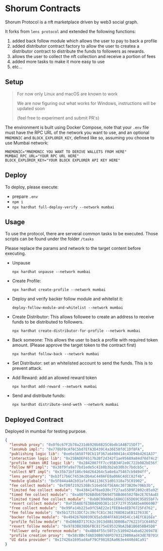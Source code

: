 # Shorum Contracts

Shorum Protocol is a nft marketplace driven by web3 social graph.

It forks from `lens protocol` and extended the following functions:

1. added back follow module which allows the user to pay to back a profile
2. added distributor contract factory to allow the user to createa a distributor contract to distribute the funds to followers as rewards.
3. allows the user to collect the nft collection and receive a portion of fees
4. added more tasks to make it more easy to use
5. etc...

## Setup

> For now only Linux and macOS are known to work
>
> We are now figuring out what works for Windows, instructions will be updated soon
>
> (feel free to experiment and submit PR's)

The environment is built using Docker Compose, note that your `.env` file must have the RPC URL of the network you want to use, and an optional `MNEMONIC` and `BLOCK_EXPLORER_KEY`, defined like so, assuming you choose to use Mumbai network:

```
MNEMONIC="MNEMONIC YOU WANT TO DERIVE WALLETS FROM HERE"
MUMBAI_RPC_URL="YOUR RPC URL HERE"
BLOCK_EXPLORER_KEY="YOUR BLOCK EXPLORER API KEY HERE"
```

## Deploy

To deploy, please execute:

* prepare `.env`
* `npm i`
* `npx hardhat full-deploy-verify --network mumbai`

## Usage

To use the protocol, there are serveral common tasks to be executed. Those scripts can be found under the folder `/tasks`

Please replace the params and network to the target content before executing.

- Unpause

  `npx hardhat unpause --network mumbai`

- Create Profile:

   `npx hardhat create-profile --network mumbai`

- Deploy and verify backer follow module and whitelist it: 

  `deploy-follow-module-and-whitelist --network mumbai`

- Create Distributor: This allows followee to create an address to receive funds to be distributed to followers.
  
  `npx hardhat create-distributor-for-profile --network mumbai`

- Back someone: This allows the user to back a profile with required token amount. (Please approve the target token to the contract first)
  
  `npx hardhat follow-back --network mumbai`


- Set Distributor: set an whitelisted account to send the funds. This is to prevent attack.

- Add Reward: add an allowed reward token

  `npx hardhat add-reward --network mumbai`

- Send and distribute funds:

  `npx hardhat distribute-send-weth --network mumbai`
## Deployed Contract

Deployed in mumbai for testing purpose.

```json
{
  "lensHub proxy": "0x0f6c67F2b78a231d6920b8825C6bdb1A4B715Df7",
  "lensHub impl:": "0x778bF0cAf6C5bd7EfA3D439C4a36E58fdC1Df8FA",
  "publishing logic lib": "0xe6e3A507f0Cb11F367a6490414c43D94b4261A37",
  "interaction logic lib": "0x25BADEF6517b2Bf2d342f1ae95689a84d78d74c2",
  "profile token URI logic lib": "0x2842007fF7cc95B34F2e0C722b082bE56f138bba",
  "follow NFT impl": "0x38f9fa9a77bd1ede5c41b8b3b2ab30b3c7bdcb5c",
  "collect NFT impl": "0x35b71bf186c94d264264c5a6e6a75467cb9494ff",
  "lens periphery": "0xb3f17b6C7453AcDb4aC449AFE0a066C4dCC82f4b",
  "module globals": "0x5F044a4ACb91afaf6A1136C51d01318a75C01902",
  "fee collect module": "0xfD0f2192536Bc516eb5Ef5EAAc3073820e706b3b",
  "limited fee collect module": "0x438414f0aeD30c7f27aa55D9F2802c85a92573e3",
  "timed fee collect module": "0xa80f926Bdb67D69d758Bd66502fBe2E7E5AaEE26",
  "limited timed fee collect module": "0xbBC99d06e1606CC65D69C95855bF7A69b483E0C0",
  "revert collect module": "0xF35A8EfE3B84D9D381c1CF727F355A85eA0669B7",
  "free collect module": "0x99Fa14b225a9fC5AE22e1fEE04e8ED76725Fd762",
  "fee follow module": "0x5b172513DCf2c39cfC81c361768D82aEB127633E",
  "backer follow module": "0x49426760039C65a5d04FFA810454Cc14EfCB16Ee",
  "profile follow module": "0xD866D717C62c3913d8B13D80Ba776223f1C64852",
  "revert follow module": "0x9783B838D6FBC8175eE95329bA2bB1B6858B45D8",
  "follower only reference module": "0x4B04F55c5072c5109424aba622694781F4fE421a",
  "profile creation proxy": "0x58cBBcfdAD30B07d0FD70312980Aad43dE7B7010",
  "UI data provider": "0x17426a1695ad4aF79CF98102Aa063e4440d4Ca91"
}
```